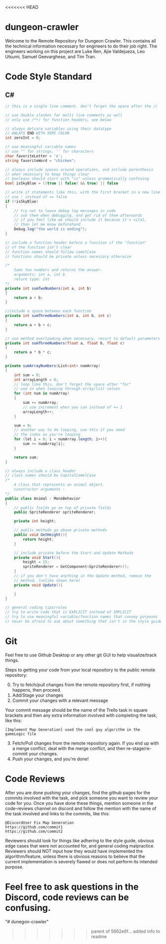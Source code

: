 <<<<<<< HEAD
# dungeon-crawler

Welcome to the Remote Repository for Dungeon Crawler. This contains all the technical information necessary for engineers to do their job right. The engineers working on this project are Luke Ren, Ajie Valdejueza, Leo Utsumi, Samuel Geevarghese, and Tim Tran.

# Code Style Standard

## C#

```csharp
// this is a single line comment. don't forget the space after the //

// use double slashes for multi line comments as well
// only use /**/ for function headers, see below

// always delcare variables using their datatype
// AWLAYS END WITH SEMI COLON
int zeroInt = 0;

// use meaningful variable names
// use "" for strings, '' for characters
char favoriteLetter = 'x';
string favoriteWord = "chicken";

// always include spaces around operations, and include parenthesis
// when necessary to keep things clear
// booleans should start with "is" unless grammatically confusing
bool isSkyBlue = ((true || false) && true) || false

// write if statements like this, with the first bracket in a new line
// use ! instead of == false
if (!isSkyBlue)
{
    // try not to leave debug log messages in code
    // use them when debugging, and get rid of them afterwards
    // if you feel like we should include it because it's vital,
    // then let me know beforehand
    Debug.log("the world is ending");
}

// include a function header before a function if the "function"
// of the function isn't clear
// function names should follow camelCase
// functions should be private unless necessary otherwise

/*
    Sums two numbers and returns the answer.
    arguments: int a, int b
    return type: int
*/
private int sumTwoNumbers(int a, int b)
{
    return a + b;
}

//include a space between each function
private int sumThreeNumbers(int a, int b, int c)
{
    return a + b + c;
}

// use method overloading when necessary, resort to default parameters only after considering method overloading
private int sumThreeNumbers(float a, float b, float c)
{
    return a * b * c;
}

private sumArrayNumbers(List<int> numArray)
{
    int sum = 0;
    int arrayLength = 0;
    // loop like this, don't forget the space after "for"
    // use in when looping through array/list values
    for (int num in numArray)
    {
        sum += numArray;
        // use increment when you can instead of += 1
        arrayLength++;
    }

    sum = 0;
    // another way to do looping, use this if you need
    // the index as you're looping
    for (let i = 0; i < numArray.length; i++){
        sum += numArray[i];
    }

    return sum;
}

// always include a class header
// class names should be CapitalCamelCase
/*
    A class that represents an animal object.
    constructor arguments :
*/
public class Animal : MonoBehavior
{
    // public fields go on top of private fields
    public SpriteRenderer spriteRenderer;

    private int height;

    // public methods go above private methods
    public void GetHeight(){
        return height;
    }

    // include private before the Start and Update Methods
    private void Start(){
        height = 15;
        spriteRenderer = GetComponent<SpriteRenderer>();
    }
    // if you don't have anything in the Update method, remove the
    // method, (unlike shown here)
    private void Update(){

    }
}

// general coding tips/rules
// try to write code that is EXPLICIT instead of IMPLICIT
// try to use meaningful variable/function names that convey purposes
// never be afraid to ask about something that isn't in the style guide

```

# Git

Feel free to use Github Desktop or any other git GUI to help visualize/track things.

Steps to getting your code from your local repository to the public remote repository:

0. Try to fetch/pull changes from the remote repository first, if nothing happens, then proceed.
1. Add/Stage your changes
2. Commit your changes with a relevant message

Your commit message should be the name of the Trello task in square brackets and then any extra information involved with completing the task, like this:

```
[Implement Map Generation] used the cool guy algorithm in the gameLogic file
```

3. Fetch/Pull changes from the remote repository again. If you end up with a merge conflict, deal with the merge conflict, and then re-stage/re-commit your changes.
4. Push your changes, and you're done!

# Code Reviews

After you are done pushing your changes, find the github pages for the commits involved with the task, and pick someone you want to review your code for you. Once you have done these things, mention someone in the code-reviews channel on discord and follow the mention with the name of the task involved and links to the commits, like this:

```
@DiscordUser Fix Map Generation
https://github.com/commit1
https://github.com/commit2
```

Reviewers should look for things like adhering to the style guide, obvious edge cases that were not accounted for, and general coding malpractice. Reviewers should NOT input how they would have implemented the algorithm/feature, unless there is obvious reasons to believe that the current implementation is severely flawed or does not perform its intended purpose.

Feel free to ask questions in the Discord, code reviews can be confusing.
=======
"# dunegon-crawler" 
>>>>>>> parent of 5662e6f... added info to readme

